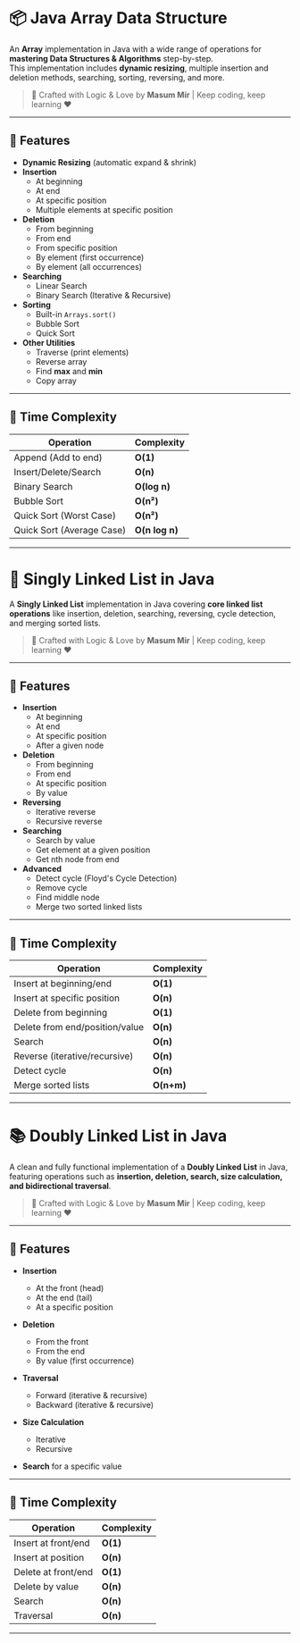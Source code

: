  # 📦 Java Array Data Structure

An **Array** implementation in Java with a wide range of operations for **mastering Data Structures & Algorithms** step-by-step.  
This implementation includes **dynamic resizing**, multiple insertion and deletion methods, searching, sorting, reversing, and more.

> 🚀 Crafted with Logic & Love by **Masum Mir** | Keep coding, keep learning ❤️

---

## 📌 Features

- **Dynamic Resizing** (automatic expand & shrink)
- **Insertion**
  - At beginning
  - At end
  - At specific position
  - Multiple elements at specific position
- **Deletion**
  - From beginning
  - From end
  - From specific position
  - By element (first occurrence)
  - By element (all occurrences)
- **Searching**
  - Linear Search
  - Binary Search (Iterative & Recursive)
- **Sorting**
  - Built-in `Arrays.sort()`
  - Bubble Sort
  - Quick Sort
- **Other Utilities**
  - Traverse (print elements)
  - Reverse array
  - Find **max** and **min**
  - Copy array

---

## 🧠 Time Complexity

| Operation                 | Complexity |
|---------------------------|------------|
| Append (Add to end)       | **O(1)**   |
| Insert/Delete/Search      | **O(n)**   |
| Binary Search             | **O(log n)** |
| Bubble Sort               | **O(n²)**  |
| Quick Sort (Worst Case)   | **O(n²)**  |
| Quick Sort (Average Case) | **O(n log n)** |

------------------------------------------------

# 🔗 Singly Linked List in Java

A **Singly Linked List** implementation in Java covering **core linked list operations** like insertion, deletion, searching, reversing, cycle detection, and merging sorted lists.

> 🚀 Crafted with Logic & Love by **Masum Mir** | Keep coding, keep learning ❤️

---

## 📌 Features

- **Insertion**
  - At beginning
  - At end
  - At specific position
  - After a given node
- **Deletion**
  - From beginning
  - From end
  - At specific position
  - By value
- **Reversing**
  - Iterative reverse
  - Recursive reverse
- **Searching**
  - Search by value
  - Get element at a given position
  - Get nth node from end
- **Advanced**
  - Detect cycle (Floyd's Cycle Detection)
  - Remove cycle
  - Find middle node
  - Merge two sorted linked lists

---

## 🧠 Time Complexity

| Operation                     | Complexity |
|--------------------------------|------------|
| Insert at beginning/end        | **O(1)**   |
| Insert at specific position    | **O(n)**   |
| Delete from beginning          | **O(1)**   |
| Delete from end/position/value | **O(n)**   |
| Search                         | **O(n)**   |
| Reverse (iterative/recursive)  | **O(n)**   |
| Detect cycle                   | **O(n)**   |
| Merge sorted lists              | **O(n+m)** |

------------------------------------------------

# 📚 Doubly Linked List in Java

A clean and fully functional implementation of a **Doubly Linked List** in Java, featuring operations such as **insertion, deletion, search, size calculation, and bidirectional traversal**.  

> 🚀 Crafted with Logic & Love by **Masum Mir** | Keep coding, keep learning ❤️

---

## 🚀 Features
- **Insertion**  
  - At the front (head)  
  - At the end (tail)  
  - At a specific position  

- **Deletion**  
  - From the front  
  - From the end  
  - By value (first occurrence)  

- **Traversal**  
  - Forward (iterative & recursive)  
  - Backward (iterative & recursive)  

- **Size Calculation**  
  - Iterative  
  - Recursive  

- **Search** for a specific value  

---

## 🧮 Time Complexity
| Operation               | Complexity |
|-------------------------|------------|
| Insert at front/end     | **O(1)**   |
| Insert at position      | **O(n)**   |
| Delete at front/end     | **O(1)**   |
| Delete by value         | **O(n)**   |
| Search                  | **O(n)**   |
| Traversal               | **O(n)**   |

------------------------------------------------



 



